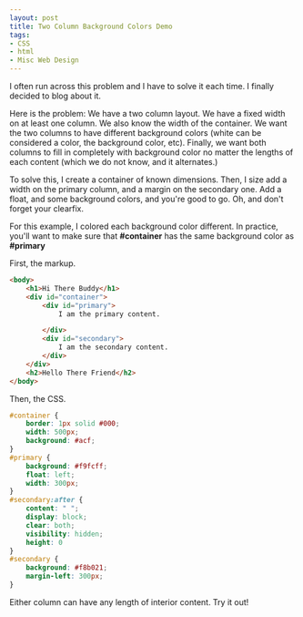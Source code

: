 ```yaml
---
layout: post
title: Two Column Background Colors Demo
tags:
- CSS
- html
- Misc Web Design
---
```


I often run across this problem and I have to solve it each time.  I finally decided to blog about it.

Here is the problem:  We have a two column layout.  We have a fixed width on at least one column.  We also know the width of the container.  We want the two columns to have different background colors (white can be considered a color, the background color, etc).  Finally, we want both columns to fill in completely with background color no matter the lengths of each content (which we do not know, and it alternates.)  

To solve this, I create a container of known dimensions.  Then, I size add a width on the primary column, and a margin on the secondary one.  Add a float, and some background colors, and you're good to go.  Oh, and don't forget your clearfix.  

For this example, I colored each background color different.  In practice, you'll want to make sure that **#container** has the same background color as **#primary**

First, the markup.
    
```html
<body>
    <h1>Hi There Buddy</h1>
    <div id="container">
        <div id="primary">
            I am the primary content.

        </div>
        <div id="secondary">
            I am the secondary content.
        </div>
    </div>
    <h2>Hello There Friend</h2>
</body>
```

Then, the CSS.
    
```css
#container {
    border: 1px solid #000;
    width: 500px;
    background: #acf;
}
#primary {
    background: #f9fcff;
    float: left;
    width: 300px;
}
#secondary:after {
    content: " ";
    display: block;
    clear: both;
    visibility: hidden;
    height: 0
}
#secondary {
    background: #f8b021;
    margin-left: 300px;
}
```

Either column can have any length of interior content.  Try it out!

